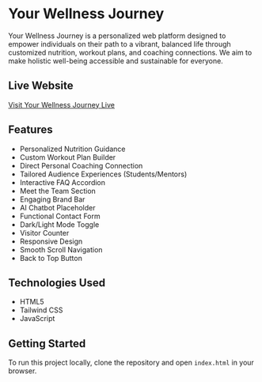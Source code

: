 # Your Wellness Journey

Your Wellness Journey is a personalized web platform designed to empower individuals on their path to a vibrant, balanced life through customized nutrition, workout plans, and coaching connections. We aim to make holistic well-being accessible and sustainable for everyone.

## Live Website
[Visit Your Wellness Journey Live]( https://nicole981.github.io/Startup-Profile/)

## Features
* Personalized Nutrition Guidance
* Custom Workout Plan Builder
* Direct Personal Coaching Connection
* Tailored Audience Experiences (Students/Mentors)
* Interactive FAQ Accordion
* Meet the Team Section
* Engaging Brand Bar
* AI Chatbot Placeholder
* Functional Contact Form
* Dark/Light Mode Toggle
* Visitor Counter
* Responsive Design
* Smooth Scroll Navigation
* Back to Top Button

## Technologies Used
* HTML5
* Tailwind CSS
* JavaScript

## Getting Started
To run this project locally, clone the repository and open `index.html` in your browser.